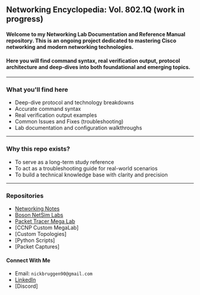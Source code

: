 ## Networking Encyclopedia: Vol. 802.1Q (work in progress)   

#### Welcome to my Networking Lab Documentation and Reference Manual repository. This is an ongoing project dedicated to mastering Cisco networking and modern networking technologies.
#### Here you will find command syntax, real verification output, protocol architecture and deep-dives into both foundational and emerging topics.
---
### What you'll find here
* Deep-dive protocol and technology breakdowns
* Accurate command syntax
* Real verification output examples
* Common Issues and Fixes (troubleshooting)
* Lab documentation and configuration walkthroughs
---
### Why this repo exists?
* To serve as a long-term study reference
* To act as a troubleshooting guide for real-world scenarios
* To build a technical knowledge base with clarity and precision
---
### Repositories
* [Networking Notes](https://github.com/nickbruggen90/Network-Notes)
* [Boson NetSim Labs](https://github.com/nickbruggen90/Boson-Network-Labs)
* [Packet Tracer Mega Lab](https://github.com/nickbruggen90/Packet-Tracer-Mega-Lab)
* [CCNP Custom MegaLab]
* [Custom Topologies]
* [Python Scripts]
* [Packet Captures]
#### Connect With Me
* Email: `nickbruggen90@gmail.com`
* [LinkedIn](https://www.linkedin.com/in/nickbruggen90/)
* [Discord]
